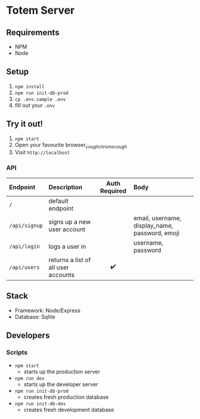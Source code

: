 # Totem Server

## Requirements

* NPM
* Node

## Setup

1. `npm install`
2. `npm run init-db-prod`
3. `cp .env.sample .env`
4. fill out your `.env`

## Try it out!

1. `npm start`
2. Open your favourite browser<sub>*coughchromecough*</sub>
3. Visit `http://localhost`

### API

| Endpoint | Description | Auth Required | Body |
| :--- | :--- | :---: | :--- |
| `/` | default endpoint |  |  |
| `/api/signup` | signs up a new user account |  | email, username, display_name, password, emoji |
| `/api/login` | logs a user in |  | username, password |
| `/api/users` | returns a list of all user accounts | ✔️ |  |

## Stack

* Framework: Node/Express
* Database: Sqlite

## Developers

### Scripts

* `npm start`
  * starts up the production server
* `npm run dev`
  * starts up the developer server
* `npm run init-db-prod`
  * creates fresh production database
* `npm run init-db-dev`
  * creates fresh development database
 
